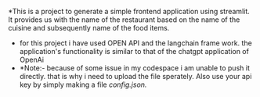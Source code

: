 *This is a project to generate a simple frontend application using streamlit. It provides us with the name of the restaurant based on the name of the cuisine and subsequently name of the food items.

* for this project i have used OPEN API and the langchain frame work. the application's functionality is similar to that of the chatgpt application of OpenAi
* *Note:- because of some issue in my codespace i am unable to push it directly. that is why i need to upload the file sperately. Also use your api key by simply making a file <i>config.json<i>.
